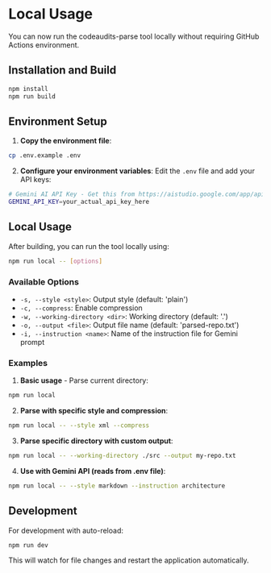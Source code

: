 # Local Usage

You can now run the codeaudits-parse tool locally without requiring GitHub Actions environment.

## Installation and Build

```bash
npm install
npm run build
```

## Environment Setup

1. **Copy the environment file**:
```bash
cp .env.example .env
```

2. **Configure your environment variables**:
Edit the `.env` file and add your API keys:
```bash
# Gemini AI API Key - Get this from https://aistudio.google.com/app/apikey
GEMINI_API_KEY=your_actual_api_key_here
```

## Local Usage

After building, you can run the tool locally using:

```bash
npm run local -- [options]
```

### Available Options

- `-s, --style <style>`: Output style (default: 'plain')
- `-c, --compress`: Enable compression
- `-w, --working-directory <dir>`: Working directory (default: '.')
- `-o, --output <file>`: Output file name (default: 'parsed-repo.txt')
- `-i, --instruction <name>`: Name of the instruction file for Gemini prompt

### Examples

1. **Basic usage** - Parse current directory:
```bash
npm run local
```

2. **Parse with specific style and compression**:
```bash
npm run local -- --style xml --compress
```

3. **Parse specific directory with custom output**:
```bash
npm run local -- --working-directory ./src --output my-repo.txt
```

4. **Use with Gemini API (reads from .env file)**:
```bash
npm run local -- --style markdown --instruction architecture
```

## Development

For development with auto-reload:

```bash
npm run dev
```

This will watch for file changes and restart the application automatically.
